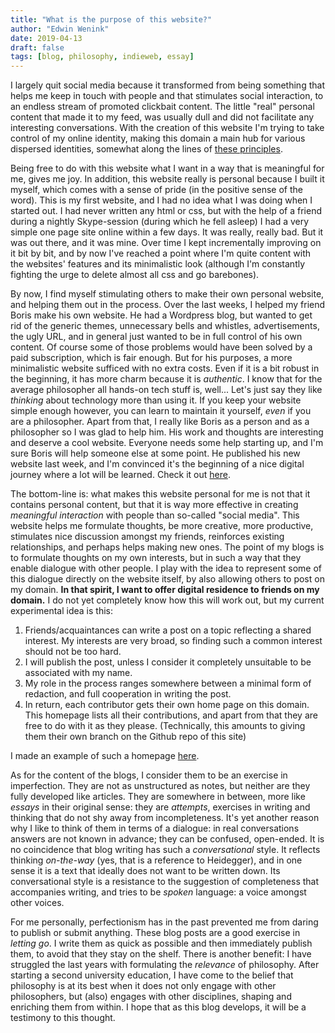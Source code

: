 ```yaml
---
title: "What is the purpose of this website?"
author: "Edwin Wenink"
date: 2019-04-13
draft: false
tags: [blog, philosophy, indieweb, essay]
---
```


I largely quit social media because it transformed from being something that helps me keep in touch with people and that stimulates social interaction, to an endless stream of promoted clickbait content. 
The little "real" personal content that made it to my feed, was usually dull and did not facilitate any interesting conversations.
With the creation of this website I'm trying to take control of my online identity, making this domain a main hub for various dispersed identities, somewhat along the lines of [these principles](https://indieweb.org/).

Being free to do with this website what I want in a way that is meaningful for me, gives me joy.
In addition, this website really is personal because I built it myself, which comes with a sense of pride (in the positive sense of the word).
This is my first website, and I had no idea what I was doing when I started out.
I had never written any html or css, but with the help of a friend during a nightly Skype-session (during which he fell asleep) I had a very simple one page site online within a few days.
It was really, really bad. 
But it was out there, and it was mine. 
Over time I kept incrementally improving on it bit by bit, and by now I've reached a point where I'm quite content with the websites' features and its minimalistic look (although I'm constantly fighting the urge to delete almost all css and go barebones). 

By now, I find myself stimulating others to make their own personal website, and helping them out in the process.
Over the last weeks, I helped my friend Boris make his own website. 
He had a Wordpress blog, but wanted to get rid of the generic themes, unnecessary bells and whistles, advertisements, the ugly URL, and in general just wanted to be in full control of his own content. 
Of course some of those problems would have been solved by a paid subscription, which is fair enough.
But for his purposes, a more minimalistic website sufficed with no extra costs. 
Even if it is a bit robust in the beginning, it has more charm because it is *authentic*.
I know that for the average philosopher all hands-on tech stuff is, well... 
Let's just say they like *thinking* about technology more than using it.
If you keep your website simple enough however, you can learn to maintain it yourself, *even* if you are a philosopher. 
Apart from that, I really like Boris as a person and as a philosopher so I was glad to help him.
His work and thoughts are interesting and deserve a cool website.
Everyone needs some help starting up, and I'm sure Boris will help someone else at some point.
He published his new website last week, and I'm convinced it's the beginning of a nice digital journey where a lot will be learned.
Check it out [here](http://de-klos.net/).

The bottom-line is: what makes this website personal for me is not that it contains personal content, but that it is way more effective in creating *meaningful interaction* with people than so-called "social media".
This website helps me formulate thoughts, be more creative, more productive, stimulates nice discussion amongst my friends, reinforces existing relationships, and perhaps helps making new ones.
The point of my blogs is to formulate thoughts on my own interests, but in such a way that they enable dialogue with other people.
I play with the idea to represent some of this dialogue directly on the website itself, by also allowing others to post on my domain.
**In that spirit, I want to offer digital residence to friends on my domain.**
I do not yet completely know how this will work out, but my current experimental idea is this:

1. Friends/acquaintances can write a post on a topic reflecting a shared interest. My interests are very broad, so finding such a common interest should not be too hard.
2. I will publish the post, unless I consider it completely unsuitable to be associated with my name.
3. My role in the process ranges somewhere between a minimal form of redaction, and full cooperation in writing the post.
4. In return, each contributor gets their own home page on this domain. This homepage lists all their contributions, and apart from that they are free to do with it as they please. (Technically, this amounts to giving them their own branch on the Github repo of this site)

I made an example of such a homepage [here](https://www.edwinwenink.xyz/~guest/).

As for the content of the blogs, I consider them to be an exercise in imperfection.
They are not as unstructured as notes, but neither are they fully developed like articles. 
They are somewhere in between, more like *essays* in their original sense: they are *attempts*, exercises in writing and thinking that do not shy away from incompleteness.
It's yet another reason why I like to think of them in terms of a dialogue: in real conversations answers are not known in advance; they can be confused, open-ended.
It is no coincidence that blog writing has such a *conversational* style.
It reflects thinking *on-the-way* (yes, that is a reference to Heidegger), and in one sense it is a text that ideally does not want to be written down. 
Its conversational style is a resistance to the suggestion of completeness that accompanies writing, and tries to be *spoken* language: a voice amongst other voices.

For me personally, perfectionism has in the past prevented me from daring to publish or submit anything. 
These blog posts are a good exercise in *letting go*.
I write them as quick as possible and then immediately publish them, to avoid that they stay on the shelf. 
There is another benefit: I have struggled the last years with formulating the *relevance* of philosophy. 
After starting a second university education, I have come to the belief that philosophy is at its best when it does not only engage with other philosophers, but (also) engages with other disciplines, shaping and enriching them from within. 
I hope that as this blog develops, it will be a testimony to this thought.
